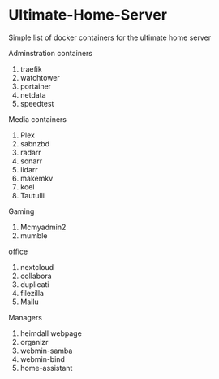# Ultimate-Home-Server
Simple list of docker containers for the ultimate home server

Adminstration containers
1. traefik
2. watchtower
3. portainer
4. netdata
5. speedtest

Media containers
1. Plex
2. sabnzbd
3. radarr
4. sonarr
5. lidarr
6. makemkv
7. koel
8. Tautulli

Gaming
1. Mcmyadmin2
2. mumble

office
1. nextcloud
2. collabora
3. duplicati
4. filezilla
5. Mailu

Managers
1. heimdall webpage
2. organizr
3. webmin-samba
4. webmin-bind
5. home-assistant
